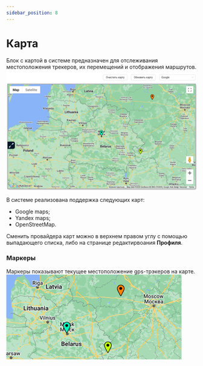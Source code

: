 ```yaml
---
sidebar_position: 8
---
```


# Карта
Блок с картой в системе предназначен для отслеживания местоположения трекеров, их перемещений и отображения маршрутов.
![](./imgs/map-ru.png)

В системе реализована поддержка следующих карт: 

- Google maps;
- Yandex maps;
- OpenStreetMap.

Сменить провайдера карт можно в верхнем правом углу с помощью выпадающего списка, либо на странице редактирвоания **Профиля**.

### Маркеры

Маркеры показывают текущее местоположение gps-трэкеров на карте.
![](./imgs/markers.png)
